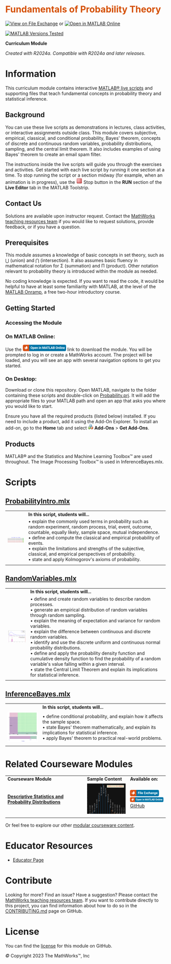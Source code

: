 
# <span style="color:rgb(213,80,0)">Fundamentals of Probability Theory</span>


[![View on File Exchange](https://www.mathworks.com/matlabcentral/images/matlab-file-exchange.svg)](https://www.mathworks.com/matlabcentral/fileexchange/100546-probability-theory) or [![Open in MATLAB Online](https://www.mathworks.com/images/responsive/global/open-in-matlab-online.svg)](https://matlab.mathworks.com/open/github/v1?repo=MathWorks-Teaching-Resources/Probability-Theory&project=Probability.prj&file=README.mlx)

[![MATLAB Versions Tested](https://img.shields.io/endpoint?url=https%3A%2F%2Fraw.githubusercontent.com%2FMathWorks-Teaching-Resources%2FProbability-Theory%2Frelease%2FImages%2FTestedWith.json)](https://MathWorks-Teaching-Resources.github.io/Probability-Theory)

**Curriculum Module**

_Created with R2024a. Compatible with R2024a and later releases._

# Information

This curriculum module contains interactive [MATLAB® live scripts](https://www.mathworks.com/products/matlab/live-editor.html) and supporting files that teach fundamental concepts in probability theory and statistical inference.


## Background

You can use these live scripts as demonstrations in lectures, class activities, or interactive assignments outside class. This module covers subjective, empirical, classical, and conditional probability, Bayes' theorem, concepts of discrete and continuous random variables, probability distributions, sampling, and the central limit theorem. It also includes examples of using Bayes' theorem to create an email spam filter.


The instructions inside the live scripts will guide you through the exercises and activities. Get started with each live script by running it one section at a time. To stop running the script or a section midway (for example, when an animation is in progress), use the <img src="Images/EndIcon.png" width="19" alt="EndIcon.png"> Stop button in the **RUN** section of the **Live Editor** tab in the MATLAB Toolstrip.

## Contact Us

Solutions are available upon instructor request. Contact the [MathWorks teaching resources team](mailto:onlineteaching@mathworks.com) if you would like to request solutions, provide feedback, or if you have a question.


## Prerequisites

This module assumes a knowledge of basic concepts in set theory, such as ⋃ (union) and ⋂ (intersection). It also assumes basic fluency in mathematical notation for Σ (summation) and Π (product). Other notation relevant to probability theory is introduced within the module as needed. 


No coding knowledge is expected. If you want to read the code, it would be helpful to have at least some familiarity with MATLAB, at the level of the [<u>MATLAB Onramp</u>](https://matlabacademy.mathworks.com/details/matlab-onramp/gettingstarted), a free two\-hour introductory course.


## Getting Started
### Accessing the Module
### **On MATLAB Online:**

Use the [<img src="Images/OpenInMO.png" width="136" alt="OpenInMO.png">](https://matlab.mathworks.com/open/github/v1?repo=MathWorks-Teaching-Resources/Probability-Theory&project=Probability.prj) link to download the module. You will be prompted to log in or create a MathWorks account. The project will be loaded, and you will see an app with several navigation options to get you started.

### **On Desktop:**

Download or clone this repository. Open MATLAB, navigate to the folder containing these scripts and double\-click on [Probability.prj](https://matlab.mathworks.com/open/github/v1?repo=MathWorks-Teaching-Resources/Probability-Theory&project=Probability.prj&file=README.mlx). It will add the appropriate files to your MATLAB path and open an app that asks you where you would like to start. 


Ensure you have all the required products (listed below) installed. If you need to include a product, add it using the Add\-On Explorer. To install an add\-on, go to the **Home** tab and select  <img src="Images/AddOnsIcon.png" width="16" alt="AddOnsIcon.png"> **Add-Ons** > **Get Add-Ons**. 


## Products

MATLAB® and the Statistics and Machine Learning Toolbox™ are used throughout. The Image Processing Toolbox™ is used in InferenceBayes.mlx.

# Scripts
## [**ProbabilityIntro.mlx**](https://matlab.mathworks.com/open/github/v1?repo=MathWorks-Teaching-Resources/Probability-Theory&project=Probability.prj&file=Scripts/ProbabilityIntro.mlx) 
|      |      |
| :-- | :-- |
|  | **In this script, students will...** <br>   |
| <img src="Images/IntroProbIcon.png" width="171" alt="IntroProbIcon.png"> <br>  | $\bullet$ explain the commonly used terms in probability such as random experiment, random process, trial, event, outcome, countable, equally likely, sample space, mutual independence. <br> $\bullet$ define and compute the classical and empirical probability of events. <br> $\bullet$ explain the limitations and strengths of the subjective, classical, and empirical perspectives of probability. <br> $\bullet$ state and apply Kolmogorov's axioms of probability. <br>   |
|      |       |

## [**RandomVariables.mlx**](https://matlab.mathworks.com/open/github/v1?repo=MathWorks-Teaching-Resources/Probability-Theory&project=Probability.prj&file=Scripts/RandomVariables.mlx) 
|      |      |
| :-- | :-- |
|  | **In this script, students will...** <br>   |
| <img src="Images/centralLimitTheorem.gif" width="171" alt="centralLimitTheorem.gif"> <br>  | $\bullet$ define and create random variables to describe random processes. <br> $\bullet$ generate an empirical distribution of random variables through random sampling. <br> $\bullet$ explain the meaning of expectation and variance for random variables. <br> $\bullet$ explain the difference between continuous and discrete random variables. <br> $\bullet$ identify and use the discrete uniform and continuous normal probability distributions. <br> $\bullet$ define and apply the probability density function and cumulative density function to find the probability of a random variable's value falling within a given interval. <br> $\bullet$ state the Central Limit Theorem and explain its implications for statistical inference. <br>   |
|      |       |

## [**InferenceBayes.mlx**](https://matlab.mathworks.com/open/github/v1?repo=MathWorks-Teaching-Resources/Probability-Theory&project=Probability.prj&file=Scripts/InferenceBayes.mlx) 
|      |      |
| :-- | :-- |
|  | **In this script, students will...** <br>   |
| <img src="Images/bayesTheorem.png" width="171" alt="bayesTheorem.png"> <br>  | $\bullet$ define conditional probability, and explain how it affects the sample space. <br> $\bullet$ state Bayes' theorem mathematically, and explain its implications for statistical inference. <br> $\bullet$ apply Bayes' theorem to practical real\-world problems. <br>   |
|      |       |

# Related Courseware Modules
|      |      |      |
| :-- | :-- | :-- |
| **Courseware Module** <br>  | **Sample Content** <br>  | **Available on:** <br>   |
| [**Descriptive Statistics and Probability Distributions**](https://www.mathworks.com/matlabcentral/fileexchange/95463-descriptive-statistics-and-probability-distributions) <br>  | <img src="Images/image_6.png" width="171" alt="image_6.png"> <br>  | [<img src="Images/OpenInFX.png" width="91" alt="OpenInFX.png">](https://www.mathworks.com/matlabcentral/fileexchange/95463-descriptive-statistics-and-probability-distributions) <br> [<img src="Images/OpenInMO.png" width="136" alt="OpenInMO.png">](https://matlab.mathworks.com/open/github/v1?repo=MathWorks-Teaching-Resources/Descriptive-Stats-and-Probability&project=StatsAndProb.prj) <br> [GitHub](https://github.com/MathWorks-Teaching-Resources/Descriptive-Stats-and-Probability) <br>   |
|      |      |       |


Or feel free to explore our other [modular courseware content](https://www.mathworks.com/matlabcentral/fileexchange/?q=tag%3A%22courseware+module%22&sort=downloads_desc_30d).

# Educator Resources
-  [Educator Page](https://www.mathworks.com/academia/educators.html) 

# Contribute 

Looking for more? Find an issue? Have a suggestion? Please contact the [MathWorks teaching resources team](mailto:%20onlineteaching@mathworks.com). If you want to contribute directly to this project, you can find information about how to do so in the [CONTRIBUTING.md](https://github.com/MathWorks-Teaching-Resources/Probability-Theory/blob/release/CONTRIBUTING.md) page on GitHub.

# License

You can find the [license](https://github.com/MathWorks-Teaching-Resources/Probability-Theory/blob/release/LICENSE.md) for this module on GitHub.


 *©* Copyright 2023 The MathWorks™, Inc


